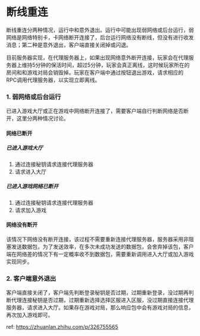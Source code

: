 # 断线重连

断线重连分两种情况，运行中和意外退出。运行中可能出现弱网络或后台运行，弱网络是网络特别卡，卡网络断开连接了，后台运行网络没有断线，但没有进行收发消息；第二种是意外退出，客户端直接关闭掉或闪退。

目前服务器实现，在代理服务器上，如果出现网络意外断开连接，玩家会在代理服务器上维持5分钟的保活时间，超过5分钟，玩家会真正离线，这时候玩家所在的房间和和游戏对局会销毁掉。玩家在客户端中通过按钮退出游戏，请求相应的RPC调用代理服务器，以实现立即离线。



### 1. 弱网络或后台运行 

已进入游戏大厅或正在游戏中网络断开连接了，需要客户端自行判断网络是否断开，这里分两种情况讨论。

#### 网络已断开

##### 已进入游戏大厅

1. 通过连接秘钥请求连接代理服务器
2. 请求进入大厅

##### 已进入游戏网络已断开

1. 通过连接秘钥请求连接代理服务器
2. 请求加入游戏



#### 网络没有断开

该情况下网络没有断开连接，该过程不需要重新连接代理服务器，服务器采用非阻塞发送数据包，为了发送效率，在多次未成功发送的数据包，会舍弃掉该包，客户端在网络差的情况下有一定概率收不到数据包，需要重新调用进入大厅或加入游戏实现同步。



### 2. 客户端意外退出

客户端直接关闭了，客户端先判断登录秘钥是否过期，过期重新登录，没过期再判断代理连接秘钥是否过期，过期重新选择选择区服进入区服，没过期直接连接代理服务器，请求进入大厅。如果存在游戏对局，那么响应包中会有游戏对局的信息，再次加入游戏即可。



ref: https://zhuanlan.zhihu.com/p/326755565